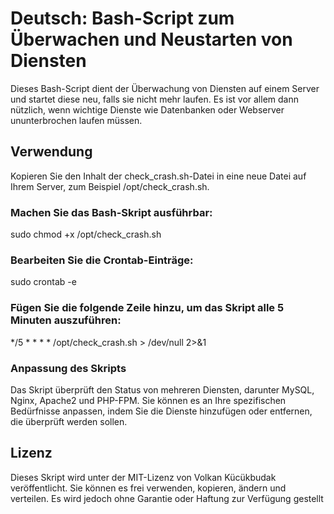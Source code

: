 # Deutsch: Bash-Script zum Überwachen und Neustarten von Diensten
Dieses Bash-Script dient der Überwachung von Diensten auf einem Server und startet diese neu, falls sie nicht mehr laufen. Es ist vor allem dann nützlich, wenn wichtige Dienste wie Datenbanken oder Webserver ununterbrochen laufen müssen.

## Verwendung
Kopieren Sie den Inhalt der check_crash.sh-Datei in eine neue Datei auf Ihrem Server, zum Beispiel /opt/check_crash.sh.

### Machen Sie das Bash-Skript ausführbar:
sudo chmod +x /opt/check_crash.sh

### Bearbeiten Sie die Crontab-Einträge:
sudo crontab -e

### Fügen Sie die folgende Zeile hinzu, um das Skript alle 5 Minuten auszuführen:
*/5 * * * * /opt/check_crash.sh > /dev/null 2>&1

### Anpassung des Skripts
Das Skript überprüft den Status von mehreren Diensten, darunter MySQL, Nginx, Apache2 und PHP-FPM. Sie können es an Ihre spezifischen Bedürfnisse anpassen, indem Sie die Dienste hinzufügen oder entfernen, die überprüft werden sollen.

## Lizenz
Dieses Skript wird unter der MIT-Lizenz von Volkan Kücükbudak veröffentlicht. Sie können es frei verwenden, kopieren, ändern und verteilen. Es wird jedoch ohne Garantie oder Haftung zur Verfügung gestellt

